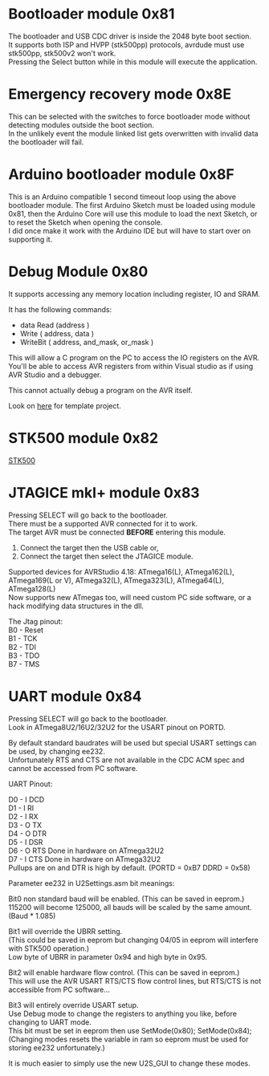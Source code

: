 # Bootloader module 0x81
The bootloader and USB CDC driver is inside the 2048 byte boot section.  
It supports both ISP and HVPP (stk500pp) protocols, avrdude must use stk500pp, stk500v2 won't work.  
Pressing the Select button while in this module will execute the application.  

# Emergency recovery mode 0x8E
This can be selected with the switches to force bootloader mode without detecting modules outside the boot section.  
In the unlikely event the module linked list gets overwritten with invalid data the bootloader will fail.  

# Arduino bootloader module 0x8F
This is an Arduino compatible 1 second timeout loop using the above bootloader module. The first Arduino Sketch must be loaded using module 0x81, then the Arduino Core will use this module to load the next Sketch, or to reset the Sketch when opening the console.  
I did once make it work with the Arduino IDE but will have to start over on supporting it.  

# Debug Module 0x80
It supports accessing any memory location including register, IO and SRAM.  
  
It has the following commands:  
 - data Read (address )  
 - Write ( address, data )  
 - WriteBit ( address, and\_mask, or\_mask )  
  
This will allow a C program on the PC to access the IO registers on the AVR.  
You'll be able to access AVR registers from within Visual studio as if using AVR Studio and a debugger.  
  
This cannot actually debug a program on the AVR itself.  
  
Look on [here](../Applications/U2S_Debug) for template project.  

# STK500 module 0x82
[STK500](STK500.md)

# JTAGICE mkI+ module 0x83
Pressing SELECT will go back to the bootloader.  
There must be a supported AVR connected for it to work.  
The target AVR must be connected __BEFORE__ entering this module.  
 1. Connect the target then the USB cable or,  
 2. Connect the target then select the JTAGICE module.  
  
Supported devices for AVRStudio 4.18: ATmega16(L),  ATmega162(L), ATmega169(L or V), ATmega32(L), ATmega323(L), ATmega64(L), ATmega128(L)  
Now supports new ATmegas too, will need custom PC side software, or a hack modifying data structures in the dll.  
  
The Jtag pinout:  
B0 - Reset  
B1 - TCK  
B2 - TDI  
B3 - TDO  
B7 - TMS  
  
# UART module 0x84
Pressing SELECT will go back to the bootloader.  
Look in ATmega8U2/16U2/32U2 for the USART pinout on PORTD.  
  
By default standard baudrates will be used but special USART settings can be used, by changing ee232.  
Unfortunately RTS and CTS are not available in the CDC ACM spec and cannot be accessed from PC software.  
  
UART Pinout:  
  
D0 - I DCD  
D1 - I RI  
D2 - I RX  
D3 - O TX  
D4 - O DTR  
D5 - I DSR  
D6 - O RTS  Done in hardware on ATmega32U2  
D7 - I CTS  Done in hardware on ATmega32U2  
Pullups are on and DTR is high by default. (PORTD = 0xB7  DDRD = 0x58)  
  
Parameter ee232 in U2Settings.asm bit meanings:  
  
Bit0 non standard baud will be enabled. (This can be saved in eeprom.)  
   115200 will become 125000, all bauds will be scaled by the same amount. (Baud * 1.085)  
  
Bit1 will override the UBRR setting.  
   (This could be saved in eeprom but changing 04/05 in eeprom will interfere with STK500 operation.)  
   Low byte of UBRR in parameter 0x94 and high byte in 0x95.  
   
Bit2 will enable hardware flow control. (This can be saved in eeprom.)  
   This will use the AVR USART RTS/CTS flow control lines, but RTS/CTS is not accessible from PC software...  
  
Bit3 will entirely override USART setup.  
   Use Debug mode to change the registers to anything you like, before changing to UART mode.  
   This bit must be set in eeprom then use SetMode(0x80); <setup USART registers> SetMode(0x84);  
   (Changing modes resets the variable in ram so eeprom must be used for storing ee232 unfortunately.)  
  
It is much easier to simply use the new U2S\_GUI to change these modes.  
  
